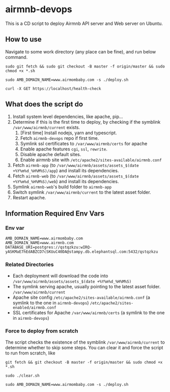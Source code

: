 # airmnb-devops

This is a CD script to deploy Airmnb API server and Web server on Ubuntu.

## How to use
Navigate to some work directory (any place can be fine), and run below command.
```
sudo git fetch && sudo git checkout -B master -f origin/master && sudo chmod +x *.sh

sudo AMB_DOMAIN_NAME=www.airmombaby.com -s ./deploy.sh

curl -X GET https://localhost/health-check
```

## What does the script do
1. Install system level dependencies, like apache, pip...
2. Determine if this is the first time to deploy, by checking if the symblink `/var/www/airmnb/current` exists.
    1. [First time] Install nodejs, yarn and typescript.
    2. Fetch `airmnb-devops` repo if first time.
    3. Symlink ssl certificates to `/var/www/airmnb/certs` for apache
    4. Enable apache features `cgi`, `ssl`, `rewrite`.
    5. Disable apache default sites.
    6. Enable airmnb site with `/etc/apache2/sites-available/airmnb.conf`
3. Fetch `airmnb-app` (to `/var/www/airmnb/assets/assets_$(date +%Y%m%d_%H%M%S)/app`) and install its dependencies.
4. Fetch `airmnb-web` (to `/var/www/airmnb/assets/assets_$(date +%Y%m%d_%H%M%S)/web`) and install its dependencies.
5. Symlink `airmnb-web`'s build folder to `airmnb-app`
6. Switch symlink `/var/www/airmnb/current` to the latest asset folder.
7. Restart apache.

## Information Required Env Vars

### Env var

```
AMB_DOMAIN_NAME=www.airmombaby.com
AMB_DOMAIN_NAME=www.airmnb.com
DATABASE_URI=postgres://qstqzkzu:wIRQ-yASKMaE7hEdABZCD7cSKUuC40DA@stampy.db.elephantsql.com:5432/qstqzkzu
```

### Related Directories

* Each deployment will download the code into
  `/var/www/airmnb/assets/assets_$(date +%Y%m%d_%H%M%S)`
* The symlink serving apache, usually pointing to the latest asset folder.
  `/var/www/airmnb/current`
* Apache site config
  `/etc/apache2/sites-available/airmnb.conf` (a symlink to the one in `airmnb-devops`)
  `/etc/apache2/sites-enabled/airmnb.conf`
* SSL certificates for Apache
  `/var/www/airmnb/certs` (a symlink to the one in `airmnb-devops`)

### Force to deploy from scratch
The script checks the existence of the symblink `/var/www/airmnb/current` to determine whether to skip some steps. You can clear it and force the script to run from scratch, like

```
git fetch && git checkout -B master -f origin/master && sudo chmod +x *.sh

sudo ./clear.sh

sudo AMB_DOMAIN_NAME=www.airmombaby.com -s ./deploy.sh
```
